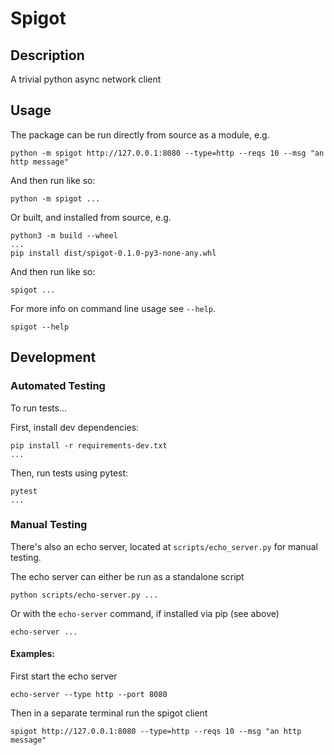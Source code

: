 # Spigot

## Description
A trivial python async network client

## Usage
The package can be run directly from source as a module, e.g.
```
python -m spigot http://127.0.0.1:8080 --type=http --reqs 10 --msg "an http message"
```
And then run like so:
```
python -m spigot ...
```

Or built, and installed from source, e.g.
```
python3 -m build --wheel
...
pip install dist/spigot-0.1.0-py3-none-any.whl
```
And then run like so:
```
spigot ...
```

For more info on command line usage see `--help`.
```
spigot --help
```

## Development

### Automated Testing
To run tests...

First, install dev dependencies:
```
pip install -r requirements-dev.txt
...
```
Then, run tests using pytest:
```
pytest
...
```

### Manual Testing
There's also an echo server, located at `scripts/echo_server.py` for
manual testing.

The echo server can either be run as a standalone script
```
python scripts/echo-server.py ...
```

Or with the `echo-server` command, if installed via pip (see above)
```
echo-server ...
```

#### Examples:
First start the echo server
```
echo-server --type http --port 8080
```
Then in a separate terminal run the spigot client
```
spigot http://127.0.0.1:8080 --type=http --reqs 10 --msg "an http message"
```

